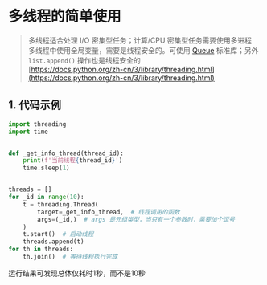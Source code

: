 # 多线程的简单使用

> 多线程适合处理 I/O 密集型任务；计算/CPU 密集型任务需要使用多进程  
> 多线程中使用全局变量，需要是线程安全的。可使用 [Queue](https://docs.python.org/zh-cn/3/library/queue.html) 标准库；另外 `list.append()` 操作也是线程安全的  
> [https://docs.python.org/zh-cn/3/library/threading.html](https://docs.python.org/zh-cn/3/library/threading.html)

## 1. 代码示例
```python
import threading
import time


def _get_info_thread(thread_id):
    print(f'当前线程{thread_id}')
    time.sleep(1)


threads = []
for _id in range(10):
    t = threading.Thread(
        target=_get_info_thread,  # 线程调用的函数
        args=(_id,)  # args 是元组类型，当只有一个参数时，需要加个逗号
    )
    t.start()  # 启动线程
    threads.append(t)
for th in threads:
    th.join()  # 等待线程执行完成
```

运行结果可发现总体仅耗时1秒，而不是10秒
